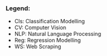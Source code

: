### Legend:
- Cls: Classification Modelling
- CV: Computer Vision
- NLP: Natural Language Processing
- Reg: Regression Modelling
- WS: Web Scraping
